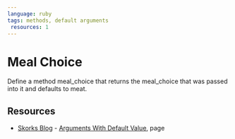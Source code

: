 ```yaml
---
language: ruby
tags: methods, default arguments
 resources: 1
---
```


# Meal Choice

Define a method meal_choice that returns the meal_choice that was passed into it and defaults to meat.


## Resources
* [Skorks Blog](http://www.skorks.com/) - [Arguments With Default Value](http://www.skorks.com/2009/08/method-arguments-in-ruby/), page 
